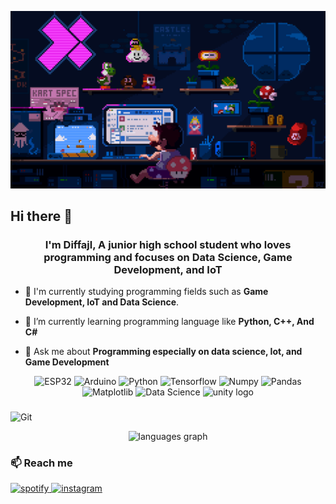![](cs.gif)

## Hi there 👋

<h3 align="center">I'm Diffajl, A junior high school student who loves programming and focuses on Data Science, Game Development, and IoT</h3>

- 🔭 I'm currently studying programming fields such as **Game Development, IoT and Data Science**.

- 🌱 I’m currently learning programming language like **Python, C++, And C#**

- 💬 Ask me about **Programming especially on data science, Iot, and Game Development**
<p align='center'>
  <img src="https://img.shields.io/badge/-ESP32-blue?style=for-the-badge&logo=esp32" alt="ESP32" />
  <img src="https://img.shields.io/badge/-Arduino-yellow?style=for-the-badge&logo=arduino" alt="Arduino" />
  <img src="https://img.shields.io/badge/-Python-green?style=for-the-badge&logo=python" alt="Python" />
  <img src="https://img.shields.io/badge/-Tensorflow-purple?style=for-the-badge&logo=tensorflow" alt="Tensorflow" />
  <img src="https://img.shields.io/badge/-Numpy-pink?style=for-the-badge&logo=numpy" alt="Numpy" />
  <img src="https://img.shields.io/badge/-Pandas-orange?style=for-the-badge&logo=pandas" alt="Pandas" />
  <img src="https://img.shields.io/badge/-Matplotlib-blue?style=for-the-badge&logo=matplotlib" alt="Matplotlib" />
  <img src="https://img.shields.io/badge/-Data Science-green?style=for-the-badge&logo=data-science" alt="Data Science" />
<!--   <img src="https://img.shields.io/badge/-Flutter-blue?style=for-the-badge&logo=flutter" alt="Flutter" /> -->
  <img src="https://cdn.jsdelivr.net/gh/devicons/devicon/icons/unity/unity-original.svg" height="40" alt="unity logo"  />

###
  <img src="https://img.shields.io/badge/-Git-blue?style=for-the-badge&logo=git" alt="Git" />
</p>
<div align="center">
  <img src="https://github-readme-stats.vercel.app/api/top-langs?username=Diffajl&locale=en&hide_title=false&layout=compact&card_width=320&langs_count=5&theme=dracula&hide_border=false&order=2" height="150" alt="languages graph"  />
</div>

###
<h3>📫 Reach me</h3>
<p>
  <a href="https://open.spotify.com/user/31erbfklymxwsudclt647eccqq2e?si=LDDcaHbBSHelSSnG7RmgHg">
    <img alt="spotify" title="Spotify" src="https://img.shields.io/badge/Spotify-1ED760?style=for-the-badge&logo=spotify&logoColor=white"/>
  </a>
  <a href="https://www.instagram.com/diffa_jl">
    <img alt="instagram" title="Instagram" src="https://img.shields.io/badge/Instagram-E4405F?style=for-the-badge&logo=instagram&logoColor=white"/>
  </a>
</p>
